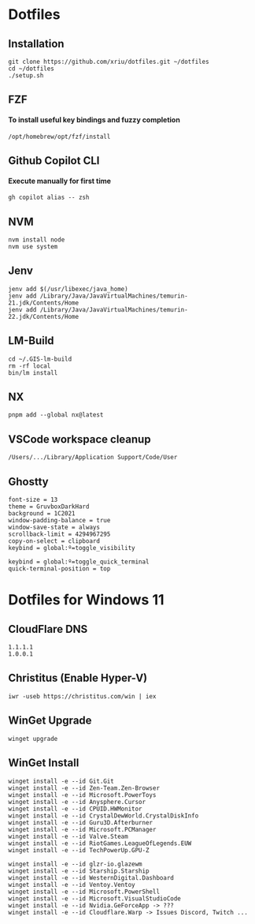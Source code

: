 # Dotfiles

## Installation

```
git clone https://github.com/xriu/dotfiles.git ~/dotfiles
cd ~/dotfiles
./setup.sh
```

## FZF

#### To install useful key bindings and fuzzy completion

```
/opt/homebrew/opt/fzf/install
```

## Github Copilot CLI

#### Execute manually for first time

```
gh copilot alias -- zsh
```

## NVM

```
nvm install node
nvm use system
```

## Jenv

```
jenv add $(/usr/libexec/java_home)
jenv add /Library/Java/JavaVirtualMachines/temurin-21.jdk/Contents/Home
jenv add /Library/Java/JavaVirtualMachines/temurin-22.jdk/Contents/Home
```

## LM-Build

```
cd ~/.GIS-lm-build
rm -rf local
bin/lm install
```

## NX

```
pnpm add --global nx@latest
```

## VSCode workspace cleanup

```
/Users/.../Library/Application Support/Code/User
```

## Ghostty

```
font-size = 13
theme = GruvboxDarkHard
background = 1C2021
window-padding-balance = true
window-save-state = always
scrollback-limit = 4294967295
copy-on-select = clipboard
keybind = global:º=toggle_visibility
```

```
keybind = global:º=toggle_quick_terminal
quick-terminal-position = top
```

# Dotfiles for Windows 11

## CloudFlare DNS

```
1.1.1.1
1.0.0.1
```

## Christitus (Enable Hyper-V)

```
iwr -useb https://christitus.com/win | iex
```

## WinGet Upgrade

```
winget upgrade
```

## WinGet Install

```
winget install -e --id Git.Git
winget install -e --id Zen-Team.Zen-Browser
winget install -e --id Microsoft.PowerToys
winget install -e --id Anysphere.Cursor
winget install -e --id CPUID.HWMonitor
winget install -e --id CrystalDewWorld.CrystalDiskInfo
winget install -e --id Guru3D.Afterburner
winget install -e --id Microsoft.PCManager
winget install -e --id Valve.Steam
winget install -e --id RiotGames.LeagueOfLegends.EUW
winget install -e --id TechPowerUp.GPU-Z
```

```
winget install -e --id glzr-io.glazewm
winget install -e --id Starship.Starship
winget install -e --id WesternDigital.Dashboard
winget install -e --id Ventoy.Ventoy
winget install -e --id Microsoft.PowerShell
winget install -e --id Microsoft.VisualStudioCode
winget install -e --id Nvidia.GeForceApp -> ???
winget install -e --id Cloudflare.Warp -> Issues Discord, Twitch ...
```
